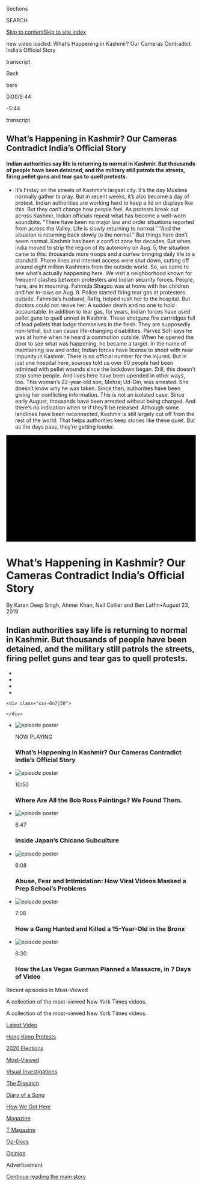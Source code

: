 <div id="app">

<div>

<div class="NYTAppHideMasthead css-ikk3s8 e1suatyy0">

<div class="section css-133zg39 e1suatyy2">

<div class="css-eph4ug er09x8g0">

<div class="css-6n7j50">

</div>

<span class="css-1dv1kvn">Sections</span>

<div class="css-10488qs">

<span class="css-1dv1kvn">SEARCH</span>

</div>

[Skip to content](#site-content)[Skip to site index](#site-index)

</div>

<div class="css-10698na e1huz5gh0">

</div>

</div>

</div>

</div>

<div data-aria-hidden="false">

<div id="site-content" role="main">

<div>

new video loaded: What’s Happening in Kashmir? Our Cameras Contradict
India’s Official Story

<div>

<div class="css-1g7y0i5 e1drnplw0">

<div class="css-1ceswkc e1drnplw1">

</div>

<div class="css-f2fzwx e1drnplw2">

<div data-aria-labelledby="modal-title" role="region">

<div id="modal-title" class="css-mln36k">

transcript

</div>

<div class="css-pbq7ev">

</div>

<span>Back</span>

<div class="css-f6lhej">

<div class="css-1ialerq">

<div class="css-1701swk">

bars

</div>

<div>

<div class="css-1t7yl1y">

0:00/5:44

</div>

<div class="css-og85jy">

\-5:44

</div>

</div>

</div>

</div>

<div class="css-15fbio0">

<div class="css-1p4nyns">

transcript

## What’s Happening in Kashmir? Our Cameras Contradict India’s Official Story

#### Indian authorities say life is returning to normal in Kashmir. But thousands of people have been detained, and the military still patrols the streets, firing pellet guns and tear gas to quell protests.

</div>

  -   
    It’s Friday on the streets of Kashmir’s largest city. It’s the day
    Muslims normally gather to pray. But in recent weeks, it’s also
    become a day of protest. Indian authorities are working hard to keep
    a lid on displays like this. But they can’t change how people feel.
    As protests break out across Kashmir, Indian officials repeat what
    has become a well-worn soundbite. “There have been no major law and
    order situations reported from across the Valley. Life is slowly
    returning to normal.” “And the situation is returning back slowly to
    the normal.” But things here don’t seem normal. Kashmir has been a
    conflict zone for decades. But when India moved to strip the region
    of its autonomy on Aug. 5, the situation came to this: thousands
    more troops and a curfew bringing daily life to a standstill. Phone
    lines and internet access were shut down, cutting off around eight
    million Kashmiris from the outside world. So, we came to see what’s
    actually happening here. We visit a neighborhood known for frequent
    clashes between protesters and Indian security forces. People, here,
    are in mourning. Fahmida Shagoo was at home with her children and
    her in-laws on Aug. 9. Police started firing tear gas at protesters
    outside. Fahmida’s husband, Rafiq, helped rush her to the hospital.
    But doctors could not revive her. A sudden death and no one to hold
    accountable. In addition to tear gas, for years, Indian forces have
    used pellet guns to quell unrest in Kashmir. These shotguns fire
    cartridges full of lead pellets that lodge themselves in the flesh.
    They are supposedly non-lethal, but can cause life-changing
    disabilities. Parvez Sofi says he was at home when he heard a
    commotion outside. When he opened the door to see what was
    happening, he became a target. In the name of maintaining law and
    order, Indian forces have license to shoot with near impunity in
    Kashmir. There is no official number for the injured. But in just
    one hospital here, sources told us over 60 people had been admitted
    with pellet wounds since the lockdown began. Still, this doesn’t
    stop some people. And lives here have been upended in other ways,
    too. This woman’s 22-year-old son, Mehraj Ud-Din, was arrested. She
    doesn’t know why he was taken. Since then, authorities have been
    giving her conflicting information. This is not an isolated case.
    Since early August, thousands have been arrested without being
    charged. And there’s no indication when or if they’ll be released.
    Although some landlines have been reconnected, Kashmir is still
    largely cut off from the rest of the world. That helps authorities
    keep stories like these quiet. But as the days pass, they’re getting
    louder.

</div>

</div>

</div>

</div>

<div class="css-z6smm2-videoContainer" role="button" tabindex="-1">

<div class="css-9jafkt-MastheadShadow">

</div>

<div class="css-11gu6ja-Overlay">

<div class="css-57kt75-PlayIconContainer">

<div class="css-1ct1iq3">

<div class="css-112r0at">

<div class="css-1ntlhln">

</div>

<div class="css-xyediy">

</div>

</div>

</div>

</div>

</div>

<div class="css-11kuxu4" style="width:100%;padding-bottom:56.25%;background:black">

<div class="css-122y91a">

</div>

</div>

</div>

<div class="css-1ap46ug">

<div class="css-1bacxw9">

<div class="css-ggwicp">

# <span>What’s Happening in Kashmir? Our Cameras Contradict India’s Official Story</span>

<div class="css-19m31ns">

By Karan Deep Singh, Ahmer Khan, Neil Collier and Ben
Laffin<span class="css-1iknmmf">•</span>August 23, 2019

</div>

</div>

## Indian authorities say life is returning to normal in Kashmir. But thousands of people have been detained, and the military still patrols the streets, firing pellet guns and tear gas to quell protests.

</div>

</div>

<div class="css-hn4bqd">

<div class="css-lsf37j">

<div class="css-x83khl">

<div class="css-141slpx">

<div class="css-d8bdto" role="toolbar" data-aria-label="Social Media Share buttons, Save button, and Comments Panel with current comment count" data-testid="share-tools">

  - 
  - 
  - 
  - 
    
    <div class="css-6n7j50">
    
    </div>

</div>

</div>

</div>

</div>

</div>

<div class="css-1iyuew3" disabled="">

</div>

<div class="css-1kpt05j">

  - <span class="css-wlttb1"></span>
    
    <div class="css-1aetz0h">
    
    ![episode
    poster](https://static01.nyt.com/images/2019/08/30/world/30kashmir-1/30kashmir-1-square320.jpg)
    
    </div>
    
    <span class="css-1xigvfz"><span class="css-kraruq">NOW
    PLAYING</span></span>
    
    ### What’s Happening in Kashmir? Our Cameras Contradict India’s Official Story

  - [](https://www.nytimes.com/video/arts/100000005865824/bob-ross-paintings-mystery.html?action=click&module=video-series-bar&region=header&pgtype=Article&playlistId=video/Most-Viewed)
    
    <div class="css-1aetz0h">
    
    ![episode
    poster](https://static01.nyt.com/images/2019/07/13/arts/13video/bob-ross-cover-square320-v4.png)
    
    </div>
    
    <span class="css-1xigvfz">10:50</span>
    
    ### Where Are All the Bob Ross Paintings? We Found Them.

  - [](https://www.nytimes.com/video/style/100000005806771/japan-chicano-culture.html?action=click&module=video-series-bar&region=header&pgtype=Article&playlistId=video/Most-Viewed)
    
    <div class="css-1aetz0h">
    
    ![episode
    poster](https://static01.nyt.com/images/2019/02/20/style/oakImage-1550246387211-promo-mobile/oakImage-1550246387211-square320.jpg)
    
    </div>
    
    <span class="css-1xigvfz">6:47</span>
    
    ### Inside Japan’s Chicano Subculture

  - [](https://www.nytimes.com/video/us/100000006207277/louisiana-school-viral-video-landry.html?action=click&module=video-series-bar&region=header&pgtype=Article&playlistId=video/Most-Viewed)
    
    <div class="css-1aetz0h">
    
    ![episode
    poster](https://static01.nyt.com/images/2018/12/01/us/xx-landry-vid-cover/xx-landry-vid-cover-square320-v2.jpg)
    
    </div>
    
    <span class="css-1xigvfz">6:08</span>
    
    ### Abuse, Fear and Intimidation: How Viral Videos Masked a Prep School’s Problems

  - [](https://www.nytimes.com/video/nyregion/100000005990101/junior-murder-bronx-trinitarios.html?action=click&module=video-series-bar&region=header&pgtype=Article&playlistId=video/Most-Viewed)
    
    <div class="css-1aetz0h">
    
    ![episode
    poster](https://static01.nyt.com/images/2018/09/11/autossell/cover/cover-square320.jpg)
    
    </div>
    
    <span class="css-1xigvfz">7:08</span>
    
    ### How a Gang Hunted and Killed a 15-Year-Old in the Bronx

  - [](https://www.nytimes.com/video/us/100000005794914/las-vegas-gunman-planned-massacre.html?action=click&module=video-series-bar&region=header&pgtype=Article&playlistId=video/Most-Viewed)
    
    <div class="css-1aetz0h">
    
    ![episode
    poster](https://static01.nyt.com/images/2018/12/30/autossell/PADDOCK_COVER_LINE/PADDOCK_COVER_LINE-square320.jpg)
    
    </div>
    
    <span class="css-1xigvfz">6:30</span>
    
    ### How the Las Vegas Gunman Planned a Massacre, in 7 Days of Video

</div>

<div class="css-1iyuew3">

</div>

</div>

<div>

<div id="Most-Viewed" class="css-1ipv97n">

Recent episodes in <span class="css-1galvr2">Most-Viewed</span>

</div>

<div class="css-1rdxns7">

<div>

A collection of the most-viewed New York Times videos.

</div>

</div>

<div class="css-1dv1kvn">

A collection of the most-viewed New York Times videos.

</div>

<div class="css-1wapnqs" data-aria-labelledby="Most-Viewed">

<div class="css-1gce877">

<div>

<div style="border:0;clip:rect(0 0 0 0);height:1px;margin:-1px;overflow:hidden;white-space:nowrap;padding:0;width:1px;position:absolute" role="log" data-aria-live="assertive">

</div>

<div style="border:0;clip:rect(0 0 0 0);height:1px;margin:-1px;overflow:hidden;white-space:nowrap;padding:0;width:1px;position:absolute" role="log" data-aria-live="assertive">

</div>

<div style="border:0;clip:rect(0 0 0 0);height:1px;margin:-1px;overflow:hidden;white-space:nowrap;padding:0;width:1px;position:absolute" role="log" data-aria-live="polite">

</div>

<div style="border:0;clip:rect(0 0 0 0);height:1px;margin:-1px;overflow:hidden;white-space:nowrap;padding:0;width:1px;position:absolute" role="log" data-aria-live="polite">

</div>

</div>

</div>

</div>

</div>

<div class="css-x9go3y">

<div>

</div>

</div>

<div class="css-1510v7r">

<div class="css-2413ja">

<div class="css-1bhkq9y">

[](/video)

<div class="css-ywf6j7">

</div>

<div class="css-1y4kgfw">

</div>

</div>

<div class="css-wadcla">

<div class="css-8lsp7v">

[Latest Video](/video/latest-video)

</div>

<div class="css-8lsp7v">

[Hong Kong Protests](/video/hk-protest)

</div>

<div class="css-8lsp7v">

[2020 Elections](/video/2020-Elections)

</div>

<div class="css-8lsp7v">

[Most-Viewed](/video/Most-Viewed)

</div>

<div class="css-8lsp7v">

[Visual Investigations](/video/investigations)

</div>

<div class="css-8lsp7v">

[The Dispatch](/video/on-the-ground)

</div>

<div class="css-8lsp7v">

[Diary of a Song](/video/diaryofasong)

</div>

<div class="css-8lsp7v">

[How We Got Here](/video/how-we-got-here)

</div>

<div class="css-8lsp7v">

[Magazine](/video/magazine)

</div>

<div class="css-8lsp7v">

[T Magazine](/video/t-magazine)

</div>

<div class="css-8lsp7v">

[Op-Docs](/video/op-docs)

</div>

<div class="css-8lsp7v">

[Opinion](/video/opinion)

</div>

</div>

</div>

</div>

<div class="css-1ej6u1y">

<div id="bottom-wrapper" class="css-16far3i eaca97t0" type="bottom">

<div id="bottom-slug" class="css-1tag3rd eaca97t1">

Advertisement

</div>

[Continue reading the main story](#after-bottom)

<div id="bottom" class="ad bottom-wrapper" style="text-align:center;height:100%;display:block">

</div>

<div id="after-bottom">

</div>

</div>

</div>

</div>

</div>

## Site Index

<div>

</div>

## Site Information Navigation

  - [© <span>2020</span> <span>The New York Times
    Company</span>](https://help.nytimes.com/hc/en-us/articles/115014792127-Copyright-notice)

<!-- end list -->

  - [NYTCo](https://www.nytco.com/)
  - [Contact
    Us](https://help.nytimes.com/hc/en-us/articles/115015385887-Contact-Us)
  - [Work with us](https://www.nytco.com/careers/)
  - [Advertise](https://nytmediakit.com/)
  - [T Brand Studio](http://www.tbrandstudio.com/)
  - [Your Ad
    Choices](https://www.nytimes.com/privacy/cookie-policy#how-do-i-manage-trackers)
  - [Privacy](https://www.nytimes.com/privacy)
  - [Terms of
    Service](https://help.nytimes.com/hc/en-us/articles/115014893428-Terms-of-service)
  - [Terms of
    Sale](https://help.nytimes.com/hc/en-us/articles/115014893968-Terms-of-sale)
  - [Site Map](https://spiderbites.nytimes.com)
  - [Help](https://help.nytimes.com/hc/en-us)
  - [Subscriptions](https://www.nytimes.com/subscription?campaignId=37WXW)

</div>

</div>

